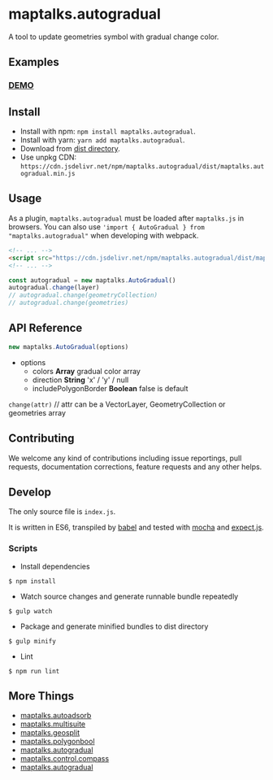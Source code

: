 # maptalks.autogradual

A tool to update geometries symbol with gradual change color.

## Examples

### [DEMO](https://cxiaof.github.io/maptalks.autogradual/demo/index.html)

## Install

-   Install with npm: `npm install maptalks.autogradual`.
-   Install with yarn: `yarn add maptalks.autogradual`.
-   Download from [dist directory](https://github.com/cXiaof/maptalks.autogradual/tree/master/dist).
-   Use unpkg CDN: `https://cdn.jsdelivr.net/npm/maptalks.autogradual/dist/maptalks.autogradual.min.js`

## Usage

As a plugin, `maptalks.autogradual` must be loaded after `maptalks.js` in browsers. You can also use `'import { AutoGradual } from "maptalks.autogradual"` when developing with webpack.

```html
<!-- ... -->
<script src="https://cdn.jsdelivr.net/npm/maptalks.autogradual/dist/maptalks.autogradual.min.js"></script>
<!-- ... -->
```

```javascript
const autogradual = new maptalks.AutoGradual()
autogradual.change(layer)
// autogradual.change(geometryCollection)
// autogradual.change(geometries)
```

## API Reference

```javascript
new maptalks.AutoGradual(options)
```

-   options
    -   colors **Array** gradual color array
    -   direction **String** 'x' / 'y' / null
    -   includePolygonBorder **Boolean** false is default

`change(attr)` // attr can be a VectorLayer, GeometryCollection or geometries array

## Contributing

We welcome any kind of contributions including issue reportings, pull requests, documentation corrections, feature requests and any other helps.

## Develop

The only source file is `index.js`.

It is written in ES6, transpiled by [babel](https://babeljs.io/) and tested with [mocha](https://mochajs.org) and [expect.js](https://github.com/Automattic/expect.js).

### Scripts

-   Install dependencies

```shell
$ npm install
```

-   Watch source changes and generate runnable bundle repeatedly

```shell
$ gulp watch
```

-   Package and generate minified bundles to dist directory

```shell
$ gulp minify
```

-   Lint

```shell
$ npm run lint
```

## More Things

-   [maptalks.autoadsorb](https://github.com/cXiaof/maptalks.autoadsorb/issues)
-   [maptalks.multisuite](https://github.com/cXiaof/maptalks.multisuite/issues)
-   [maptalks.geosplit](https://github.com/cXiaof/maptalks.geosplit/issues)
-   [maptalks.polygonbool](https://github.com/cXiaof/maptalks.polygonbool/issues)
-   [maptalks.autogradual](https://github.com/cXiaof/maptalks.autogradual/issues)
-   [maptalks.control.compass](https://github.com/cXiaof/maptalks.control.compass/issues)
-   [maptalks.autogradual](https://github.com/cXiaof/maptalks.autogradual/issues)

